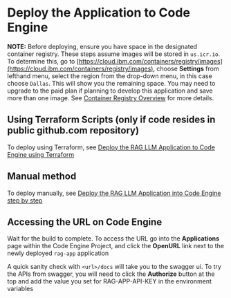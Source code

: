 # Deploy the Application to Code Engine

**NOTE:** Before deploying, ensure you have space in the designated container registry. These steps assume images will be stored in `us.icr.io`. To determine this, go to [https://cloud.ibm.com/containers/registry/images](https://cloud.ibm.com/containers/registry/images), choose **Settings** from lefthand menu, select the region from the drop-down menu, in this case choose `Dallas`. This will show you the remaining space.  You may need to upgrade to the paid plan if planning to develop this application and save more than one image. See [Container Registry Overview](https://cloud.ibm.com/docs/Registry?topic=Registry-registry_overview) for more details.

## Using Terraform Scripts (only if code resides in public github.com repository)

To deploy using Terraform, see [Deploy the RAG LLM Application to Code Engine using Terraform](./terraform/README.md)

## Manual method

To deploy manually, see [Deploy the RAG LLM Application into Code Engine step by step](./manual-setup.md)
  
## Accessing the URL on Code Engine

Wait for the build to complete. To access the URL go into the **Applications** page within the Code Engine Project, and click the **OpenURL** link next to the newly deployed `rag-app` application

A quick sanity check with `<url>/docs` will take you to the swagger ui. To try the APIs from swagger, you will need to click the **Authorize** button at the top and add the value you set for RAG-APP-API-KEY in the environment variables

